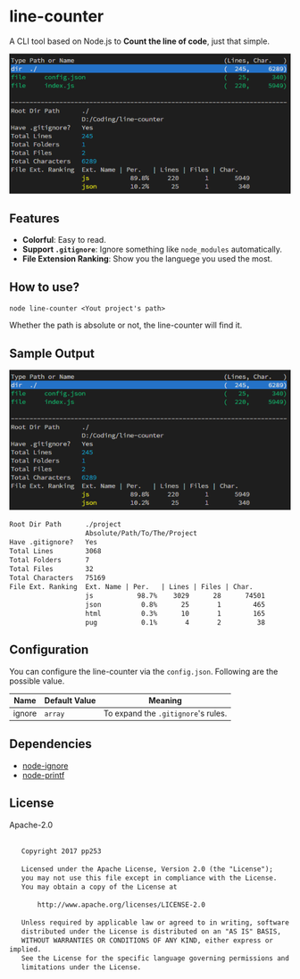 # line-counter

A CLI tool based on Node.js to **Count the line of code**, just that simple.

![Screen shot of line-counter](./doc/img/screenshot.png)

## Features

- **Colorful**: Easy to read.
- **Support `.gitignore`**: Ignore something like `node_modules` automatically.
- **File Extension Ranking**: Show you the languege you used the most.  

## How to use?

```
node line-counter <Yout project's path>
```
Whether the path is absolute or not, the line-counter will find it.

## Sample Output

![Screen shot of line-counter](./doc/img/screenshot.png)

```
Root Dir Path      ./project
                   Absolute/Path/To/The/Project
Have .gitignore?   Yes
Total Lines        3068
Total Folders      7
Total Files        32
Total Characters   75169
File Ext. Ranking  Ext. Name | Per.   | Lines | Files | Char.
                   js           98.7%    3029      28      74501
                   json          0.8%      25       1        465
                   html          0.3%      10       1        165
                   pug           0.1%       4       2         38
```

## Configuration

You can configure the line-counter via the `config.json`. Following are the possible value.

| Name   | Default Value | Meaning                             |
|--------|---------------|-------------------------------------|
| ignore | `array`       | To expand the `.gitignore`'s rules. |

## Dependencies

- [node-ignore](https://www.npmjs.com/package/ignore)
- [node-printf](https://www.npmjs.com/package/printf)

## License

Apache-2.0

```

   Copyright 2017 pp253

   Licensed under the Apache License, Version 2.0 (the "License");
   you may not use this file except in compliance with the License.
   You may obtain a copy of the License at

       http://www.apache.org/licenses/LICENSE-2.0

   Unless required by applicable law or agreed to in writing, software
   distributed under the License is distributed on an "AS IS" BASIS,
   WITHOUT WARRANTIES OR CONDITIONS OF ANY KIND, either express or implied.
   See the License for the specific language governing permissions and
   limitations under the License.
```
